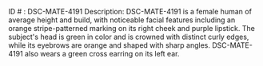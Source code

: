 ID # : DSC-MATE-4191
Description: DSC-MATE-4191 is a female human of average height and build, with noticeable facial features including an orange stripe-patterned marking on its right cheek and purple lipstick. The subject's head is green in color and is crowned with distinct curly edges, while its eyebrows are orange and shaped with sharp angles. DSC-MATE-4191 also wears a green cross earring on its left ear.